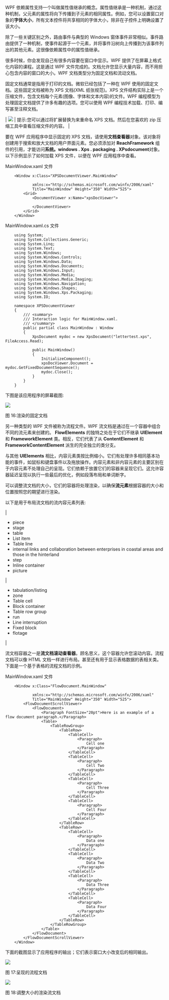 WPF 依赖属性支持一个叫做属性值继承的概念。属性值继承是一种机制，通过这种机制，父元素的属性将向下传播到子元素的相同属性。例如，您可以设置窗口对象的**字体大小**，所有文本控件将共享相同的字体大小，除非在子控件上明确设置了该大小。

除了一些关键区别之外，路由事件与典型的 Windows 窗体事件非常相似。事件路由提供了一种机制，使事件起源于一个元素，并将事件沿树向上传播到为该事件列出的其他元素。这很像依赖属性中的属性值继承。

很多时候，你会发现自己有很多内容要在窗口中显示。WPF 提供了在屏幕上格式化内容的课程。这是通过 WPF 文件完成的。文档允许您显示大量内容，而不用担心包含内容的窗口的大小。WPF 文档类型分为固定文档和流动文档。

固定文档通常是指用于打印的文档。微软已经包括了一种在 WPF 使用的固定文档。这些固定文档被称为 XPS 文档(XML 纸张规范)。XPS 文件结构实际上是一个压缩文件，包含文档每个元素(图像、字体和文本内容)的文件。WPF 编程模型为处理固定文档提供了许多有趣的选项。您可以使用 WPF 编程技术加载、打印、编写甚至注释文档。

| ![](../Images/tip.png) | 提示:您可以通过将扩展替换为来重命名 XPS 文档。然后在您喜欢的 zip 压缩工具中查看压缩文件的内容。 |

要在 WPF 应用程序中显示固定的 XPS 文档，请使用**文档查看器**对象。该对象将创建用于搜索和放大文档的用户界面元素。您必须添加对 **ReachFramework** 组件的引用，才能访问**系统。windows . Xps . packaging . XPsdocument**对象。以下示例显示了如何加载 XPS 文件，以便在 WPF 应用程序中查看。

MainWindow.xaml 文件

```
    <Window x:Class="XPSDocumentViewer.MainWindow"

            xmlns:x="http://schemas.microsoft.com/winfx/2006/xaml"
            Title="MainWindow" Height="350" Width="525">
        <Grid>
            <DocumentViewer x:Name="xpsDocViewer">

            </DocumentViewer>
        </Grid>
    </Window>

```

MainWindow.xaml.cs 文件

```
    using System;
    using System.Collections.Generic;
    using System.Linq;
    using System.Text;
    using System.Windows;
    using System.Windows.Controls;
    using System.Windows.Data;
    using System.Windows.Documents;
    using System.Windows.Input;
    using System.Windows.Media;
    using System.Windows.Media.Imaging;
    using System.Windows.Navigation;
    using System.Windows.Shapes;
    using System.Windows.Xps.Packaging;
    using System.IO;

    namespace XPSDocumentViewer
    {
        /// <summary>
        /// Interaction logic for MainWindow.xaml.
        /// </summary>
        public partial class MainWindow : Window
        {
            XpsDocument mydoc = new XpsDocument("lettertest.xps", FileAccess.Read);

            public MainWindow()
            {
                InitializeComponent();
                xpsDocViewer.Document = mydoc.GetFixedDocumentSequence();
                mydoc.Close();
            }
        }
    }

```

下图是该应用程序的屏幕截图:

![](../Images/image018.jpg)

图 16:渲染的固定文档

另一种类型的 WPF 文件被称为流程文件。WPF 流文档是通过在一个容器中组合不同的流元素来创建的。 **FlowElements** 的独特之处在于它们不继承 **UIElement** 和 **FrameworkElement** 类。相反，它们代表了从 **ContentElement** 和 **FrameworkContentElement** 派生的完全独立的类分支。

与其他 **UIElements** 相比，内容元素类按比例缩小。它们有处理许多相同基本功能的事件，如鼠标和键盘事件以及拖放操作。内容元素和非内容元素的主要区别在于内容元素不处理自己的呈现。它们依赖于放置它们的容器来呈现它们。这允许容器延迟呈现以执行一些最后的优化，例如段落布局和单词断字。

可以调整流文档的大小，它们的容器将处理渲染，以确保**流元素**根据容器的大小和位置按照您的期望进行渲染。

以下是用于布局流文档的流内容元素列表:

| 

*   piece
*   stage
*   table
*   List item
*   Table line
*   internal links and collaboration between enterprises in coastal areas and those in the hinterland
*   step
*   Inline container
*   picture

 | 

*   tabulation/listing
*   zone
*   Table cell
*   Block container
*   Table row group
*   run
*   Line interruption
*   Fixed block
*   flotage

 |

流文档容器之一是**流文档滚动查看器**。顾名思义，这个容器允许您滚动内容。流程文档可以像 HTML 文档一样进行布局。甚至还有用于显示表格数据的表相关类。下面是一个基于表格的流程文档的示例。

MainWindow.xaml 文件

```
    <Window x:Class="FlowDocument.MainWindow"

            xmlns:x="http://schemas.microsoft.com/winfx/2006/xaml"
            Title="MainWindow" Height="350" Width="525">
        <FlowDocumentScrollViewer>
            <FlowDocument>
                <Paragraph FontSize="20pt">Here is an example of a flow document paragraph.</Paragraph>
                <Table>
                    <TableRowGroup>
                        <TableRow>
                            <TableCell>
                                <Paragraph>
                                    Cell one
                                </Paragraph>   
                            </TableCell>
                            <TableCell>
                                <Paragraph>
                                    Cell Two
                                </Paragraph>
                            </TableCell>
                            <TableCell>
                                <Paragraph>
                                    Cell Three
                                </Paragraph>
                            </TableCell>
                            <TableCell>
                                <Paragraph>
                                    Cell Four
                                </Paragraph>
                            </TableCell>
                        </TableRow>
                        <TableRow>
                            <TableCell>
                                <Paragraph>
                                    Data one
                                </Paragraph>
                            </TableCell>
                            <TableCell>
                                <Paragraph>
                                    Data Two
                                </Paragraph>
                            </TableCell>
                            <TableCell>
                                <Paragraph>
                                    Data Three
                                </Paragraph>
                            </TableCell>
                            <TableCell>
                                <Paragraph>
                                    Data Four
                                </Paragraph>
                            </TableCell>
                        </TableRow>
                    </TableRowGroup>
                </Table>
            </FlowDocument>
        </FlowDocumentScrollViewer>
    </Window>        

```

下面的截图显示了应用程序的输出；它们表示窗口大小改变后的相同输出。

![](../Images/image019.png)

图 17:呈现的流程文档

![](../Images/image020.png)

图 18:调整大小的渲染流文档